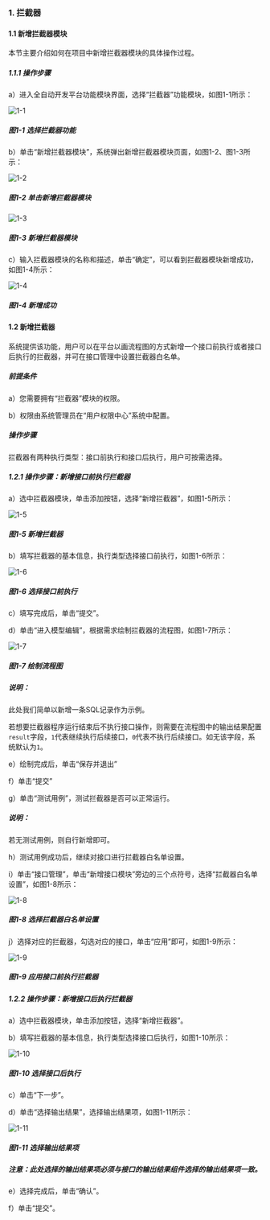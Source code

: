 ### 1. 拦截器

#### 1.1 新增拦截器模块

本节主要介绍如何在项目中新增拦截器模块的具体操作过程。

##### 1.1.1 操作步骤

a）进入全自动开发平台功能模块界面，选择“拦截器”功能模块，如图1-1所示：

![1-1](https://www.feisuanyz.com/fsimage/zc-image/ljq/1.png)

##### 图1-1 选择拦截器功能

b）单击“新增拦截器模块”，系统弹出新增拦截器模块页面，如图1-2、图1-3所示：

![1-2](https://www.feisuanyz.com/fsimage/zc-image/ljq/2.png)

##### 图1-2 单击新增拦截器模块

![1-3](https://www.feisuanyz.com/fsimage/zc-image/ljq/3.png)

##### 图1-3 新增拦截器模块

c）输入拦截器模块的名称和描述，单击“确定”，可以看到拦截器模块新增成功，如图1-4所示：

![1-4](https://www.feisuanyz.com/fsimage/zc-image/ljq/4.png)

##### 图1-4 新增成功

#### 1.2 新增拦截器

系统提供该功能，用户可以在平台以画流程图的方式新增一个接口前执行或者接口后执行的拦截器，并可在接口管理中设置拦截器白名单。

##### 前提条件

a）您需要拥有“拦截器”模块的权限。

b）权限由系统管理员在“用户权限中心”系统中配置。

##### 操作步骤

拦截器有两种执行类型：接口前执行和接口后执行，用户可按需选择。

##### 1.2.1 操作步骤：新增接口前执行拦截器

a）选中拦截器模块，单击添加按钮，选择“新增拦截器”，如图1-5所示：

![1-5](https://www.feisuanyz.com/fsimage/zc-image/ljq/5.png)

##### 图1-5 新增拦截器

b）填写拦截器的基本信息，执行类型选择接口前执行，如图1-6所示：

![1-6](https://www.feisuanyz.com/fsimage/zc-image/cz_23_1_02.png)

##### 图1-6 选择接口前执行

c）填写完成后，单击“提交”。

d）单击“进入模型编辑”，根据需求绘制拦截器的流程图，如图1-7所示：

![1-7](https://www.feisuanyz.com/fsimage/zc-image/cz_23_1_04.png)

##### 图1-7 绘制流程图

##### 说明：

此处我们简单以新增一条SQL记录作为示例。

若想要拦截器程序运行结束后不执行接口操作，则需要在流程图中的输出结果配置` result `字段，` 1 `代表继续执行后续接口，` 0 `代表不执行后续接口。如无该字段，系统默认为` 1 `。

e）绘制完成后，单击“保存并退出”

f）单击“提交”

g）单击“测试用例”，测试拦截器是否可以正常运行。

##### 说明：

若无测试用例，则自行新增即可。

h）测试用例成功后，继续对接口进行拦截器白名单设置。

i）单击“接口管理”，单击“新增接口模块”旁边的三个点符号，选择“拦截器白名单设置”，如图1-8所示：

![1-8](https://www.feisuanyz.com/fsimage/zc-image/cz_23_1_05.png)

##### 图1-8 选择拦截器白名单设置

j）选择对应的拦截器，勾选对应的接口，单击“应用”即可，如图1-9所示：

![1-9](https://www.feisuanyz.com/fsimage/zc-image/cz_23_1_05.png)

##### 图1-9 应用接口前执行拦截器

##### 1.2.2 操作步骤：新增接口后执行拦截器

a）选中拦截器模块，单击添加按钮，选择“新增拦截器”。

b）填写拦截器的基本信息，执行类型选择接口后执行，如图1-10所示：

![1-10](https://www.feisuanyz.com/fsimage/zc-image/cz_23_1_07.png)

##### 图1-10 选择接口后执行

c）单击“下一步”。

d）单击“选择输出结果”，选择输出结果项，如图1-11所示：

![1-11](https://www.feisuanyz.com/fsimage/zc-image/cz_23_1_08.png)

##### 图1-11 选择输出结果项

##### 注意：此处选择的输出结果项必须与接口的输出结果组件选择的输出结果项一致。

e）选择完成后，单击“确认”。

f）单击“提交”。
